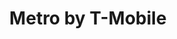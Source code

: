 ---
title: "Metro by T-Mobile"
url: /detroit/metro-by-t-mobile-jefferson-avenue-east/
shop: mobile phone
---